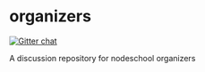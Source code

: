 organizers 
==========

[![Gitter chat](https://badges.gitter.im/nodeschool/organizers.png)](https://gitter.im/nodeschool/organizers)

A discussion repository for nodeschool organizers

